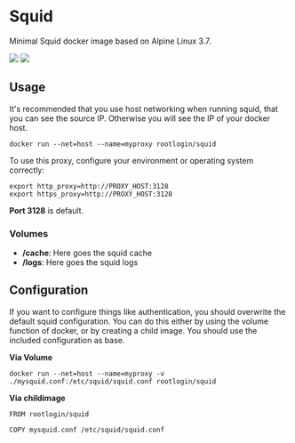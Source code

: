 # Squid

Minimal Squid docker image based on Alpine Linux 3.7.

[![](https://images.microbadger.com/badges/version/rootlogin/squid.svg)](https://microbadger.com/images/rootlogin/squid "Get your own version badge on microbadger.com") [![](https://images.microbadger.com/badges/image/rootlogin/squid.svg)](https://microbadger.com/images/rootlogin/squid "Get your own image badge on microbadger.com")

## Usage

It's recommended that you use host networking when running squid, that you can see the source IP. Otherwise you will see the IP of your docker host.

```
docker run --net=host --name=myproxy rootlogin/squid
```

To use this proxy, configure your environment or operating system correctly:

```
export http_proxy=http://PROXY_HOST:3128
export https_proxy=http://PROXY_HOST:3128
```

**Port 3128** is default.

### Volumes

* **/cache**: Here goes the squid cache
* **/logs**: Here goes the squid logs

## Configuration

If you want to configure things like authentication, you should overwrite the default squid configuration. You can do this either by using the volume function of docker, or by creating a child image. You should use the included configuration as base.

**Via Volume**
```
docker run --net=host --name=myproxy -v ./mysquid.conf:/etc/squid/squid.conf rootlogin/squid
```

**Via childimage**
```
FROM rootlogin/squid

COPY mysquid.conf /etc/squid/squid.conf
```
